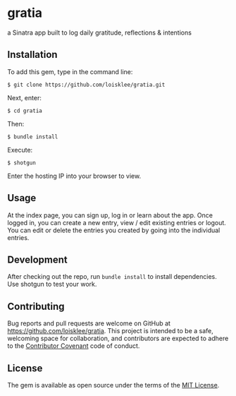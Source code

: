 # gratia
a Sinatra app built to log daily gratitude, reflections & intentions

## Installation

To add this gem, type in the command line:

`$ git clone https://github.com/loisklee/gratia.git`

Next, enter:

`$ cd gratia`

Then:

`$ bundle install`

Execute: 

`$ shotgun`

Enter the hosting IP into your browser to view.


## Usage

At the index page, you can sign up, log in or learn about the app. Once logged in, you can create a new entry, view / edit existing entries or logout. You can edit or delete the entries you created by going into the individual entries. 


## Development

After checking out the repo, run `bundle install` to install dependencies. Use shotgun to test your work. 

## Contributing

Bug reports and pull requests are welcome on GitHub at https://github.com/loisklee/gratia. This project is intended to be a safe, welcoming space for collaboration, and contributors are expected to adhere to the [Contributor Covenant](http://contributor-covenant.org) code of conduct.

## License

The gem is available as open source under the terms of the [MIT License](https://opensource.org/licenses/MIT).